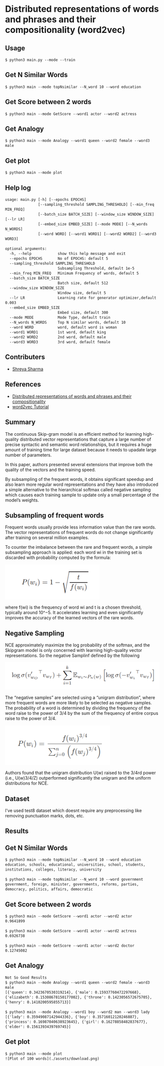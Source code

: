 # Distributed representations of words and phrases and their compositionality (word2vec)

## Usage
```
$ python3 main.py --mode --train
```

## Get N Similar Words
```
$ python3 main --mode topNsimilar --N_word 10 --word education
```

## Get Score between 2 words
```
$ python3 main --mode GetScore --word1 actor --word2 actress
```

## Get Analogy
```
$ python3 main --mode Analogy --word1 queen --word2 female --word3 male 
```

## Get plot
```
$ python3 main --mode plot 
```

## Help log
```
usage: main.py [-h] [--epochs EPOCHS]
               [--sampling_threshold SAMPLING_THRESHOLD] [--min_freq MIN_FREQ]
               [--batch_size BATCH_SIZE] [--window_size WINDOW_SIZE] [--lr LR]
               [--embed_size EMBED_SIZE] [--mode MODE] [--N_words N_WORDS]
               [--word WORD] [--word1 WORD1] [--word2 WORD2] [--word3 WORD3]

optional arguments:
  -h, --help            show this help message and exit
  --epochs EPOCHS       No of EPOCHS: default 5
  --sampling_threshold SAMPLING_THRESHOLD
                        Subsampling Threshold, default 1e-5
  --min_freq MIN_FREQ   Minimum Frequency of words, default 5
  --batch_size BATCH_SIZE
                        Batch size, default 512
  --window_size WINDOW_SIZE
                        Window size, default 5
  --lr LR               Learning rate for generator optimizer,default 0.003
  --embed_size EMBED_SIZE
                        Embed size, default 300
  --mode MODE           Mode Type, default train
  --N_words N_WORDS     Top N similar words, default 10
  --word WORD           word, default word is woman
  --word1 WORD1         1st word, default king
  --word2 WORD2         2nd word, default male
  --word3 WORD3         3rd word, default female
```

## Contributers
* [Shreya Sharma](https://github.com/shreya0205/)

## References
* [Distributed representations of words and phrases and their compositionality](https://papers.nips.cc/paper/5021-distributed-representations-of-words-and-phrases-and-their-compositionality.pdf)
* [word2vec Tutorial](http://mccormickml.com/2017/01/11/word2vec-tutorial-part-2-negative-sampling/)


## Summary
The continuous Skip-gram model is an efficient method for learning high-quality distributed vector representations that capture a large number of precise syntactic and semantic word relationships, but it requires a huge amount of training time for large dataset because it needs to upadate large number of parameters.

In this paper, authors presented several extensions that improve both the quality of the vectors and the training speed.
 
By subsampling of the frequent words, it obtains significant speedup and also learn more regular word representations and they have also introduced a simple alternative to the hierarchical softmax called negative sampling which causes each training sample to update only a small percentage of the model’s weights.


## Subsampling of frequent words
Frequent words usually provide less information value than the rare words. The vector representations of frequent words do not change significantly after training on several million examples.

To counter the imbalance between the rare and frequent words, a simple subsampling approach is applied: each word wi in the training set is discarded with probability computed by the formula:

![Subsampling](./assets/subsampling.png)

where f(wi) is the frequency of word wi and t is a chosen threshold, typically around 10^−5.
It accelerates learning and even significantly improves the accuracy of the learned vectors of the rare words.

## Negative Sampling
NCE approximately maximize the log probability of the softmax, and the Skipgram model is only concerned with learning high-quality vector representations. So the negative Samplinf defined by the following

![Negative Sampling](./assets/negative1.png)

The “negative samples” are selected using a “unigram distribution”, where more frequent words are more likely to be selected as negative samples. The probability of a word is determined by dividing the frequency of the word raise to the power of 3/4 by the sum of the frequency of entire corpus raise to the power of 3/4. 

![Negative Sampling](./assets/negative2.png)

Authors found that the unigram distribution U(w) raised to the 3/4rd power (i.e., U(w)3/4/Z) outperformed significantly the unigram and the uniform distributions for NCE.


## Dataset
I've used test8 dataset which doesnt require any preprocessing like removing punctuation marks, dots, etc.


## Results

## Get N Similar Words
```
$ python3 main --mode topNsimilar --N_word 10 --word education
education, schools, educational, universities, school, students, institutions, colleges, literacy, university

$ python3 main --mode topNsimilar --N_word 10 --word government
government, foreign, minister, governments, reforms, parties, democracy, politics, affairs, democratic
```

## Get Score between 2 words
```
$ python3 main --mode GetScore --word1 actor --word2 actor
0.9641899

$ python3 main --mode GetScore --word1 actor --word2 actress
0.6926738

$ python3 main --mode GetScore --word1 actor --word2 doctor
0.12745082
```

## Get Analogy 
```
Not So Good Results
$ python3 main --mode Analogy --word1 queen --word2 female --word3 male 
[{'queen': 0.3423670530319214}, {'male': 0.15937760472297668}, {'elizabeth': 0.15308678150177002}, {'throne': 0.1423056572675705}, {'henry': 0.1410200595855713}]

$ python3 main --mode Analogy --word1 boy --word2 man --word3 lady
[{'lady': 0.35949087142944336}, {'boy': 0.35716012120246887}, {'princess': 0.16987040638923645}, {'girl': 0.16278858482837677}, {'elder': 0.1561393439769745}]
```

## Get plot
```
$ python3 main --mode plot 
![Plot of 100 words](./assets/download.png)
```

